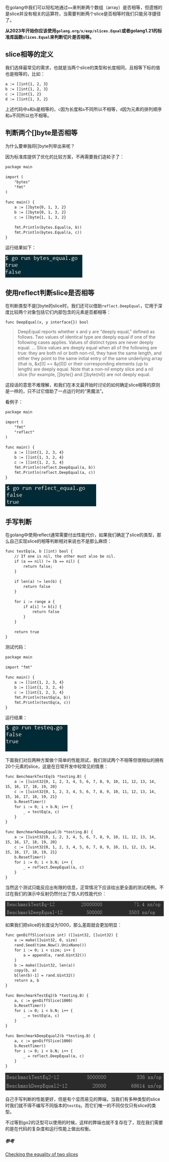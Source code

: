 在golang中我们可以轻松地通过`==`来判断两个数组（array）是否相等，但遗憾的是slice并没有相关的运算符，当需要判断两个slice是否相等时我们只能另寻捷径了。

**从2023年开始你应该使用`golang.org/x/exp/slices.Equal`或者golang1.21的标准库函数`slices.Equal`来判断切片是否相等。**

## slice相等的定义

我们选择最常见的需求，也就是当两个slice的类型和长度相同，且相等下标的值也是相等的，比如：

```golang
a := []int{1, 2, 3}
b := []int{1, 2, 3}
c := []int{1, 2}
d := []int{1, 3, 2}
```

上述代码中`a`和`b`是相等的，`c`因为长度和`a`不同所以不相等，`d`因为元素的排列顺序和`a`不同所以也不相等。

## 判断两个[]byte是否相等

为什么要单独将[]byte列举出来呢？

因为标准库提供了优化的比较方案，不再需要我们造轮子了：

```golang
package main

import (
    "bytes"
    "fmt"
)

func main() {
    a := []byte{0, 1, 3, 2}
    b := []byte{0, 1, 3, 2}
    c := []byte{1, 1, 3, 2}

    fmt.Println(bytes.Equal(a, b))
    fmt.Println(bytes.Equal(a, c))
}
```

运行结果如下：

![bytes](../../images/golang/golang-slice-equal/bytes-slices.jpg)

## 使用reflect判断slice是否相等

在判断类型不是[]byte的slice时，我们还可以借助`reflect.DeepEqual`，它用于深度比较两个对象包括它们内部包含的元素是否都相等：

```golang
func DeepEqual(x, y interface{}) bool
```

> DeepEqual reports whether x and y are “deeply equal,” defined as follows. Two values of identical type are deeply equal if one of the following cases applies. Values of distinct types are never deeply equal.
> ...
> Slice values are deeply equal when all of the following are true: they are both nil or both non-nil, they have the same length, and either they point to the same initial entry of the same underlying array (that is, &x[0] == &y[0]) or their corresponding elements (up to length) are deeply equal. Note that a non-nil empty slice and a nil slice (for example, []byte{} and []byte(nil)) are not deeply equal.

这段话的意思不难理解，和我们在本文最开始时讨论的如何确定slice相等的原则是一样的，只不过它借助了一点运行时的“黑魔法”。

看例子：

```golang
package main

import (
    "fmt"
    "reflect"
)

func main() {
    a := []int{1, 2, 3, 4}
    b := []int{1, 3, 2, 4}
    c := []int{1, 2, 3, 4}
    fmt.Println(reflect.DeepEqual(a, b))
    fmt.Println(reflect.DeepEqual(a, c))
}
```

![reflect](../../images/golang/golang-slice-equal/reflect.jpg)

## 手写判断

在golang中使用reflect通常需要付出性能代价，如果我们确定了slice的类型，那么自己实现slice的相等判断相对来说也不是那么麻烦：

```golang
func testEq(a, b []int) bool {
    // If one is nil, the other must also be nil.
    if (a == nil) != (b == nil) {
        return false;
    }

    if len(a) != len(b) {
        return false
    }

    for i := range a {
        if a[i] != b[i] {
            return false
        }
    }

    return true
}
```

测试代码：

```golang
package main

import "fmt"

func main() {
    a := []int{1, 2, 3, 4}
    b := []int{1, 3, 2, 4}
    c := []int{1, 2, 3, 4}
    fmt.Println(testEq(a, b))
    fmt.Println(testEq(a, c))
}
```

运行结果：

![testEq](../../images/golang/golang-slice-equal/testeq.jpg)

下面我们对后两种方案做个简单的性能测试，我们测试两个不相等但很相似的拥有20个元素的slice，这是在日常开发中较常见的情景：

```golang
func BenchmarkTestEq(b *testing.B) {
    a := []uint32{0, 1, 2, 3, 4, 5, 6, 7, 8, 9, 10, 11, 12, 13, 14, 15, 16, 17, 18, 19, 20}
    c := []uint32{0, 1, 2, 3, 4, 5, 6, 7, 8, 9, 10, 11, 12, 13, 14, 15, 16, 17, 18, 19, 21}
    b.ResetTimer()
    for i := 0; i < b.N; i++ {
        _ = testEq(a, c)
    }
}

func BenchmarkDeepEqual(b *testing.B) {
    a := []uint32{0, 1, 2, 3, 4, 5, 6, 7, 8, 9, 10, 11, 12, 13, 14, 15, 16, 17, 18, 19, 20}
    c := []uint32{0, 1, 2, 3, 4, 5, 6, 7, 8, 9, 10, 11, 12, 13, 14, 15, 16, 17, 18, 19, 21}
    b.ResetTimer()
    for i := 0; i < b.N; i++ {
        _ = reflect.DeepEqual(a, c)
    }
}
```

当然这个测试只能反应出有限的信息，正常情况下应该给出更全面的测试用例。不过在我们的演示中反射仍然付出了惊人的性能代价：

![benchmark](../../images/golang/golang-slice-equal/benchmark.jpg)

如果我们把slice的长度设为1000，那么差距就会更加明显：

```golang
func genDiffSlice(size int) ([]uint32, []uint32) {
    a := make([]uint32, 0, size)
    rand.Seed(time.Now().UnixNano())
    for i := 0; i < size; i++ {
        a = append(a, rand.Uint32())
    }
    b := make([]uint32, len(a))
    copy(b, a)
    b[len(b)-1] = rand.Uint32()
    return a, b
}

func BenchmarkTestEq2(b *testing.B) {
    a, c := genDiffSlice(1000)
    b.ResetTimer()
    for i := 0; i < b.N; i++ {
        _ = testEq(a, c)
    }
}

func BenchmarkDeepEqual2(b *testing.B) {
    a, c := genDiffSlice(1000)
    b.ResetTimer()
    for i := 0; i < b.N; i++ {
        _ = reflect.DeepEqual(a, c)
    }
}
```

![benchmark 1000 slice elements](../../images/golang/golang-slice-equal/benchmark2.jpg)

自己手写判断的性能更好，但是有个显而易见的弊端，当我们有多种类型的slice时我们就不得不编写不同版本的`testEq`，而它们唯一的不同仅仅只有slice的类型。

不过等到go2的泛型可以使用的时候，这样的弊端也就不复存在了，现在我们需要的是在代码的复杂度和运行性能上做出权衡。

##### 参考

[Checking the equality of two slices](https://stackoverflow.com/questions/15311969/checking-the-equality-of-two-slices)
